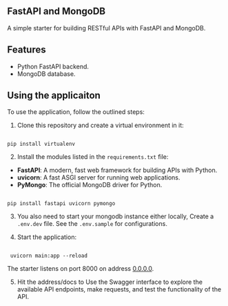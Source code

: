 ## FastAPI and MongoDB 
A simple starter for building RESTful APIs with FastAPI and MongoDB. 

## Features

+ Python FastAPI backend.
+ MongoDB database.


## Using the applicaiton

To use the application, follow the outlined steps:

1. Clone this repository and create a virtual environment in it:

```console

pip install virtualenv

```

2. Install the modules listed in the `requirements.txt` file:

- **FastAPI**: A modern, fast web framework for building APIs with Python.
- **uvicorn**: A fast ASGI server for running web applications.
- **PyMongo**: The official MongoDB driver for Python.

```console

pip install fastapi uvicorn pymongo

```

3. You also need to start your mongodb instance either locally, Create a `.env.dev` file. See the `.env.sample` for configurations. 

4. Start the application:

```console

 uvicorn main:app --reload

```

The starter listens on port 8000 on address [0.0.0.0](0.0.0.0:8080). 

5. Hit the address/docs to Use the Swagger interface to explore the available API endpoints, make requests, and test the functionality of the API.


